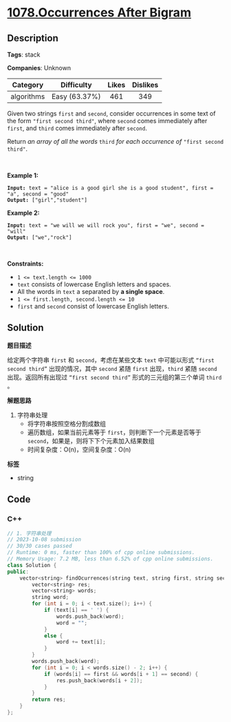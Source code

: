 # [1078.Occurrences After Bigram](https://leetcode.com/problems/occurrences-after-bigram/description/)

## Description

**Tags**: stack

**Companies**: Unknown

|  Category  |  Difficulty   | Likes | Dislikes |
| :--------: | :-----------: | :---: | :------: |
| algorithms | Easy (63.37%) |  461  |   349    |

<p>Given two strings <code>first</code> and <code>second</code>, consider occurrences in some text of the form <code>&quot;first second third&quot;</code>, where <code>second</code> comes immediately after <code>first</code>, and <code>third</code> comes immediately after <code>second</code>.</p>
<p>Return <em>an array of all the words</em> <code>third</code> <em>for each occurrence of</em> <code>&quot;first second third&quot;</code>.</p>
<p>&nbsp;</p>
<p><strong class="example">Example 1:</strong></p>
<pre><code><strong>Input:</strong> text = "alice is a good girl she is a good student", first = "a", second = "good"
<strong>Output:</strong> ["girl","student"]</code></pre><p><strong class="example">Example 2:</strong></p>
<pre><code><strong>Input:</strong> text = "we will we will rock you", first = "we", second = "will"
<strong>Output:</strong> ["we","rock"]</code></pre>
<p>&nbsp;</p>
<p><strong>Constraints:</strong></p>
<ul>
  <li><code>1 &lt;= text.length &lt;= 1000</code></li>
  <li><code>text</code> consists of lowercase English letters and spaces.</li>
  <li>All the words in <code>text</code> a separated by <strong>a single space</strong>.</li>
  <li><code>1 &lt;= first.length, second.length &lt;= 10</code></li>
  <li><code>first</code> and <code>second</code> consist of lowercase English letters.</li>
</ul>

## Solution

**题目描述**

给定两个字符串 `first` 和 `second`，考虑在某些文本 `text` 中可能以形式 `“first second third”` 出现的情况，其中 `second` 紧随 `first` 出现，`third` 紧随 `second` 出现。返回所有出现过 `“first second third”` 形式的三元组的第三个单词 `third` 。

**解题思路**

1. 字符串处理
   - 将字符串按照空格分割成数组
   - 遍历数组，如果当前元素等于 `first`，则判断下一个元素是否等于 `second`，如果是，则将下下个元素加入结果数组
   - 时间复杂度：O(n)，空间复杂度：O(n)

**标签**

- string

<!-- code start -->
## Code

### C++

```cpp
// 1. 字符串处理
// 2023-10-08 submission
// 30/30 cases passed
// Runtime: 0 ms, faster than 100% of cpp online submissions.
// Memory Usage: 7.2 MB, less than 6.52% of cpp online submissions.
class Solution {
public:
    vector<string> findOcurrences(string text, string first, string second) {
        vector<string> res;
        vector<string> words;
        string word;
        for (int i = 0; i < text.size(); i++) {
            if (text[i] == ' ') {
                words.push_back(word);
                word = "";
            }
            else {
                word += text[i];
            }
        }
        words.push_back(word);
        for (int i = 0; i < words.size() - 2; i++) {
            if (words[i] == first && words[i + 1] == second) {
                res.push_back(words[i + 2]);
            }
        }
        return res;
    }
};
```

<!-- code end -->

